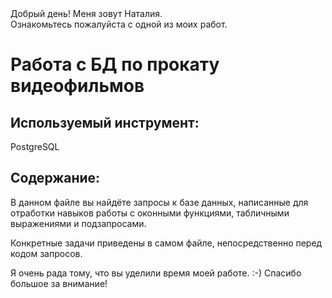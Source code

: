 <!DOCTYPE html>
<body>
                <span class="content__description">Добрый день! Меня зовут Наталия. <br/> Ознакомьтесь пожалуйста с одной из моих работ.</span>
                </nav>
            </div>
        </div>
        <div class="content__main">
            <h1 class="content__about-header">Работа с БД по прокату видеофильмов</h1>
            <div class="content__main-item">
                <div class="main-item__description">
                   <h2 class="content__subheader">Используемый инструмент:</h2>
                    <p>PostgreSQL</p>
                </div>
              <h2 class="content__subheader">Содержание:</h2>
                    <p>В данном файле вы найдёте запросы к базе данных, написанные для отработки навыков работы с оконными функциями, табличными выражениями и подзапросами.</p>
              </p>Конкретные задачи приведены в самом файле, непосредственно перед кодом запросов.</p>
            </div>
            <div class="content__main-item">
                <div class="main-item__description">
                    <p>Я очень рада тому, что вы уделили время моей работе. :-) Спасибо большое за внимание!</p>
                </div>
</body>
</html>
